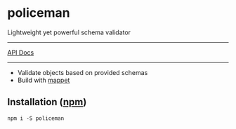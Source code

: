 # policeman

Lightweight yet powerful schema validator

***
[API Docs](https://michalzalecki.github.io/policeman)
***

* Validate objects based on provided schemas
* Build with [mappet](https://github.com/MichalZalecki/mappet/)

## Installation ([npm](https://www.npmjs.com/package/policeman))

```
npm i -S policeman
```